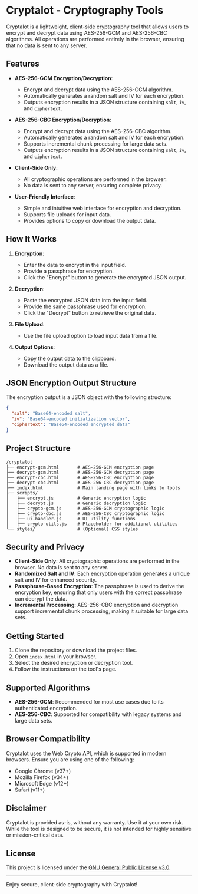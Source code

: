 # Cryptalot - Cryptography Tools

Cryptalot is a lightweight, client-side cryptography tool that allows users to encrypt and decrypt data using AES-256-GCM and AES-256-CBC algorithms. All operations are performed entirely in the browser, ensuring that no data is sent to any server.

## Features

- **AES-256-GCM Encryption/Decryption**:
  - Encrypt and decrypt data using the AES-256-GCM algorithm.
  - Automatically generates a random salt and IV for each encryption.
  - Outputs encryption results in a JSON structure containing `salt`, `iv`, and `ciphertext`.

- **AES-256-CBC Encryption/Decryption**:
  - Encrypt and decrypt data using the AES-256-CBC algorithm.
  - Automatically generates a random salt and IV for each encryption.
  - Supports incremental chunk processing for large data sets.
  - Outputs encryption results in a JSON structure containing `salt`, `iv`, and `ciphertext`.

- **Client-Side Only**:
  - All cryptographic operations are performed in the browser.
  - No data is sent to any server, ensuring complete privacy.

- **User-Friendly Interface**:
  - Simple and intuitive web interface for encryption and decryption.
  - Supports file uploads for input data.
  - Provides options to copy or download the output data.

## How It Works

1. **Encryption**:
   - Enter the data to encrypt in the input field.
   - Provide a passphrase for encryption.
   - Click the "Encrypt" button to generate the encrypted JSON output.

2. **Decryption**:
   - Paste the encrypted JSON data into the input field.
   - Provide the same passphrase used for encryption.
   - Click the "Decrypt" button to retrieve the original data.

3. **File Upload**:
   - Use the file upload option to load input data from a file.

4. **Output Options**:
   - Copy the output data to the clipboard.
   - Download the output data as a file.

## JSON Encryption Output Structure

The encryption output is a JSON object with the following structure:

```json
{
  "salt": "Base64-encoded salt",
  "iv": "Base64-encoded initialization vector",
  "ciphertext": "Base64-encoded encrypted data"
}
```

## Project Structure

```
/cryptalot
├── encrypt-gcm.html       # AES-256-GCM encryption page
├── decrypt-gcm.html       # AES-256-GCM decryption page
├── encrypt-cbc.html       # AES-256-CBC encryption page
├── decrypt-cbc.html       # AES-256-CBC decryption page
├── index.html             # Main landing page with links to tools
├── scripts/
│   ├── encrypt.js         # Generic encryption logic
│   ├── decrypt.js         # Generic decryption logic
│   ├── crypto-gcm.js      # AES-256-GCM cryptographic logic
│   ├── crypto-cbc.js      # AES-256-CBC cryptographic logic
│   ├── ui-handler.js      # UI utility functions
│   ├── crypto-utils.js    # Placeholder for additional utilities
└── styles/                # (Optional) CSS styles
```

## Security and Privacy

- **Client-Side Only**: All cryptographic operations are performed in the browser. No data is sent to any server.
- **Randomized Salt and IV**: Each encryption operation generates a unique salt and IV for enhanced security.
- **Passphrase-Based Encryption**: The passphrase is used to derive the encryption key, ensuring that only users with the correct passphrase can decrypt the data.
- **Incremental Processing**: AES-256-CBC encryption and decryption support incremental chunk processing, making it suitable for large data sets.

## Getting Started

1. Clone the repository or download the project files.
2. Open `index.html` in your browser.
3. Select the desired encryption or decryption tool.
4. Follow the instructions on the tool's page.

## Supported Algorithms

- **AES-256-GCM**: Recommended for most use cases due to its authenticated encryption.
- **AES-256-CBC**: Supported for compatibility with legacy systems and large data sets.

## Browser Compatibility

Cryptalot uses the Web Crypto API, which is supported in modern browsers. Ensure you are using one of the following:

- Google Chrome (v37+)
- Mozilla Firefox (v34+)
- Microsoft Edge (v12+)
- Safari (v11+)

## Disclaimer

Cryptalot is provided as-is, without any warranty. Use it at your own risk. While the tool is designed to be secure, it is not intended for highly sensitive or mission-critical data.

## License

This project is licensed under the [GNU General Public License v3.0](LICENSE).

---

Enjoy secure, client-side cryptography with Cryptalot!
